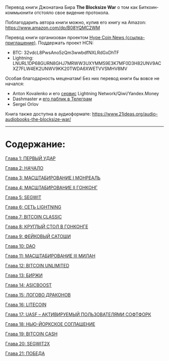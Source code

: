  

Перевод книги Джонатана Бира __The Blocksize War__ о том как Биткоин-коммьюнити отстояло свое видение протокола.

Поблагодарить автора книги можно, купив его книгу на Amazon: <https://www.amazon.com/dp/B08YQMC2WM> 

Перевод книги организован проектом [Hype Coin News (ссылка-приглашение)](https://t.me/joinchat/CANCJNTyueo1M2Uy). Поддержать проект HCN: 

*   BTC: 32vdcL8PwsAno5zQm3wwbdfNXLRdGxDhTF
*   Lightning: LNURL1DP68GURN8GHJ7MRWW3UXYMM59E3K7MF0D3H82UNV9ACXZ7FLW4EK2UNWV9KK20TWDA6XWETVVSMHV8MV

Особая благодарность меценатам! Без них перевод книги бы вовсе не начался:

*   Anton Kovalenko и его [сервис](https://t.me/LnToRubBot) Lightning Network/Qiwi/Yandex.Money
*   Dashmaster и [его паблик в Телеграм](https://t.me/cryptonewsDM)
*   Sergei Orlov

Книга также доступна в аудиоформате: <https://www.21ideas.org/audio-audiobooks-the-blocksize-war/>

---

<h1 id="%D1%81%D0%BE%D0%B4%D0%B5%D1%80%D0%B6%D0%B0%D0%BD%D0%B8%D0%B5">Содержание:</h1>

[Глава 1: ПЕРВЫЙ УДАР](https://www.21ideas.org/book-the-blocksize-war-chapter-1/)

[Глава 2: НАЧАЛО](https://www.21ideas.org/book-the-blocksize-war-chapter-2/)

[Глава 3: МАСШТАБИРОВАНИЕ I МОНРЕАЛЬ](https://www.21ideas.org/book-the-blocksize-war-chapter-3/)

[Глава 4: МАСШТАБИРОВАНИЕ II ГОНКОНГ](https://www.21ideas.org/book-the-blocksize-war-chapter-4/)

[Глава 5: SEGWIT](https://www.21ideas.org/book-the-blocksize-war-chapter-5/)

[Глава 6: СЕТЬ LIGHTNING](https://www.21ideas.org/book-the-blocksize-war-chapter-6/)

[Глава 7: BITCOIN CLASSIC](https://www.21ideas.org/book-the-blocksize-war-chapter-7/)

[Глава 8: КРУГЛЫЙ СТОЛ В ГОНКОНГЕ](https://www.21ideas.org/book-the-blocksize-war-chapter-8/)

[Глава 9: ФЕЙКОВЫЙ САТОШИ](https://www.21ideas.org/book-the-blocksize-war-chapter-9/)

[Глава 10: DAO](https://www.21ideas.org/book-the-blocksize-war-chapter-10/)

[Глава 11: МАСШТАБИРОВАНИЕ III МИЛАН](https://www.21ideas.org/book-the-blocksize-war-chapter-11/)

[Глава 12: BITCOIN UNLIMITED](https://www.21ideas.org/book-the-blocksize-war-chapter-12/)

[Глава 13: БИРЖИ](https://www.21ideas.org/book-the-blocksize-war-chapter-13/)

[Глава 14: ASICBOOST](https://www.21ideas.org/book-the-blocksize-war-chapter-14/)

[Глава 15: ЛОГОВО ДРАКОНОВ](https://www.21ideas.org/book-the-blocksize-war-chapter-15/)

[Глава 16: LITECOIN](https://www.21ideas.org/book-the-blocksize-war-chapter-16/)

[Глава 17: UASF – АКТИВИРУЕМЫЙ ПОЛЬЗОВАТЕЛЯМИ СОФТФОРК](https://www.21ideas.org/book-the-blocksize-war-chapter-17/)

[Глава 18: НЬЮ-ЙОРКСКОЕ СОГЛАШЕНИЕ](https://www.21ideas.org/book-the-blocksize-war-chapter-18/)

[Глава 19: BITCOIN CASH](https://www.21ideas.org/book-the-blocksize-war-chapter-19/)

[Глава 20: SEGWIT2X](https://www.21ideas.org/book-the-blocksize-war-chapter-20/)

[Глава 21: ПОБЕДА](https://www.21ideas.org/book-the-blocksize-war-chapter-21/)  